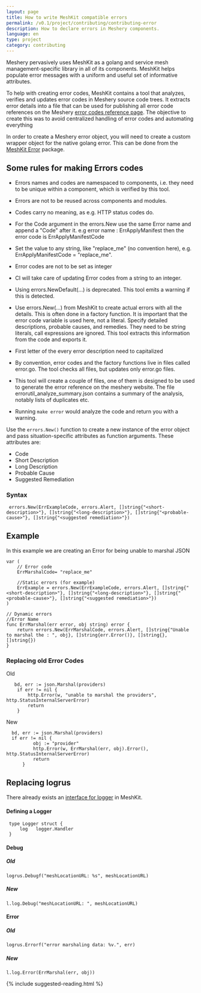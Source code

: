 ```yaml
---
layout: page
title: How to write MeshKit compatible errors
permalink: /v0.1/project/contributing/contributing-error
description: How to declare errors in Meshery components.
language: en
type: project
category: contributing
---
```


Meshery pervasively uses MeshKit as a golang and service mesh management-specific library in all of its components. MeshKit helps populate error messages with a uniform and useful set of informative attributes.

To help with creating error codes, MeshKit contains a tool that analyzes, verifies and updates error codes in Meshery source code trees. It extracts error details into a file that can be used for publishing all error code references on the Meshery [error codes reference page](https://docs.meshery.io/reference/error-codes). The objective to create this was to avoid centralized handling of error codes and automating everything

In order to create a Meshery error object, you will need to create a custom wrapper object for the native golang error. This can be done from the <a href="https://github.com/layer5io/meshkit/tree/master/errors">MeshKit Error</a> package.

## Some rules for making Errors codes

- Errors names and codes are namespaced to components, i.e. they need to be unique within a component, which is verified by this tool.

- Errors are not to be reused across components and modules.

- Codes carry no meaning, as e.g. HTTP status codes do.

- For the Code argument in the errors.New use the same Error name and append a "Code" after it. e.g error name : ErrApplyManifest then the error code is ErrApplyManifestCode

- Set the value to any string, like "replace_me" (no convention here), e.g. ErrApplyManifestCode = "replace_me".

- Error codes are not to be set as integer

- CI will take care of updating Error codes from a string to an integer.

- Using errors.NewDefault(...) is deprecated. This tool emits a warning if this is detected.

- Use errors.New(...) from MeshKit to create actual errors with all the details.
  This is often done in a factory function. It is important that the error code variable is used here, not a literal.
  Specify detailed descriptions, probable causes, and remedies. They need to be string literals, call expressions are ignored.
  This tool extracts this information from the code and exports it.

- First letter of the every error description need to capitalized

- By convention, error codes and the factory functions live in files called error.go. The tool checks all files, but updates only error.go files.

- This tool will create a couple of files, one of them is designed to be used to generate the error reference on the meshery website.
  The file errorutil_analyze_summary.json contains a summary of the analysis, notably lists of duplicates etc.

- Running `make error` would analyze the code and return you with a warning.

Use the `errors.New()` function to create a new instance of the error object and pass situation-specific attributes as function arguments.
These attributes are:

- Code
- Short Description
- Long Description
- Probable Cause
- Suggested Remediation

### Syntax

     errors.New(ErrExampleCode, errors.Alert, []string{"<short-description>"}, []string{"<long-description>"}, []string{"<probable-cause>"}, []string{"<suggested remediation>"})

## Example

In this example we are creating an Error for being unable to marshal JSON

```code
var (
    // Error code
    ErrMarshalCode= "replace_me"

    //Static errors (for example)
    ErrExample = errors.New(ErrExampleCode, errors.Alert, []string{"<short-description>"}, []string{"<long-description>"}, []string{"<probable-cause>"}, []string{"<suggested remediation>"})
)

// Dynamic errors
//Error Name
func ErrMarshal(err error, obj string) error {
	return errors.New(ErrMarshalCode, errors.Alert, []string{"Unable to marshal the : ", obj}, []string{err.Error()}, []string{}, []string{})
}

```

### Replacing old Error Codes

Old

```Code
   bd, err := json.Marshal(providers)
	if err != nil {
		http.Error(w, "unable to marshal the providers", http.StatusInternalServerError)
		return
	}
```

New

```Code
  bd, err := json.Marshal(providers)
  if err != nil {
          obj := "provider"
          http.Error(w, ErrMarshal(err, obj).Error(), http.StatusInternalServerError)
          return
      }
```

## Replacing logrus

There already exists an [interface for logger](https://github.com/layer5io/meshkit/blob/master/logger/logger.go) in MeshKit.

#### Defining a Logger

```Code
 type Logger struct {
     log   logger.Handler
 }
```

#### Debug

##### Old

`logrus.Debugf("meshLocationURL: %s", meshLocationURL)`

##### New

`l.log.Debug("meshLocationURL: ", meshLocationURL)`

#### Error

##### Old

`logrus.Errorf("error marshaling data: %v.", err)`

##### New

`l.log.Error(ErrMarshal(err, obj))`

{% include suggested-reading.html %}
